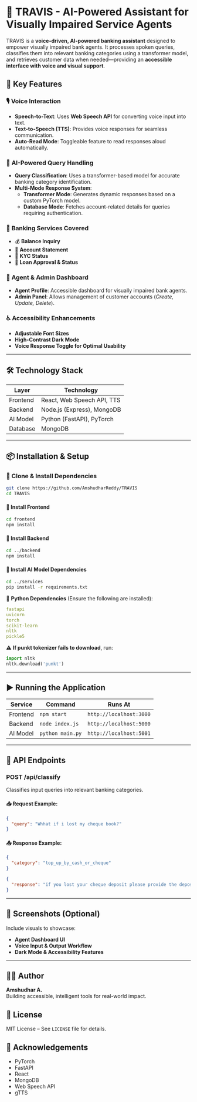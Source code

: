 # 🧠 TRAVIS - AI-Powered Assistant for Visually Impaired Service Agents

TRAVIS is a **voice-driven, AI-powered banking assistant** designed to empower visually impaired bank agents. It processes spoken queries, classifies them into relevant banking categories using a transformer model, and retrieves customer data when needed—providing an **accessible interface with voice and visual support**.

## 🚀 Key Features

### 🎙️ **Voice Interaction**
- **Speech-to-Text**: Uses **Web Speech API** for converting voice input into text.
- **Text-to-Speech (TTS)**: Provides voice responses for seamless communication.
- **Auto-Read Mode**: Toggleable feature to read responses aloud automatically.

### 🧠 **AI-Powered Query Handling**
- **Query Classification**: Uses a transformer-based model for accurate banking category identification.
- **Multi-Mode Response System**:
  - **Transformer Mode**: Generates dynamic responses based on a custom PyTorch model.
  - **Database Mode**: Fetches account-related details for queries requiring authentication.

### 🔁 **Banking Services Covered**
- 💰 **Balance Inquiry**
- 📄 **Account Statement**
- 📌 **KYC Status**
- 🏦 **Loan Approval & Status**

### 👤 **Agent & Admin Dashboard**
- **Agent Profile**: Accessible dashboard for visually impaired bank agents.
- **Admin Panel**: Allows management of customer accounts (*Create, Update, Delete*).

### ♿ **Accessibility Enhancements**
- **Adjustable Font Sizes**
- **High-Contrast Dark Mode**
- **Voice Response Toggle for Optimal Usability**

---

## 🛠 Technology Stack

| Layer        | Technology                     |
|-------------|--------------------------------|
| Frontend    | React, Web Speech API, TTS     |
| Backend     | Node.js (Express), MongoDB     |
| AI Model    | Python (FastAPI), PyTorch |
| Database    | MongoDB                         |

---

## 📦 Installation & Setup

### 🚀 Clone & Install Dependencies

```bash
git clone https://github.com/AmshudharReddy/TRAVIS
cd TRAVIS
```

#### 🔹 Install Frontend
```bash
cd frontend
npm install
```

#### 🔹 Install Backend
```bash
cd ../backend
npm install
```

#### 🔹 Install AI Model Dependencies
```bash
cd ../services
pip install -r requirements.txt
```

📌 **Python Dependencies** (Ensure the following are installed):
```yaml
fastapi
uvicorn
torch
scikit-learn
nltk
pickle5
```

⚠️ **If punkt tokenizer fails to download**, run:
```python
import nltk
nltk.download('punkt')
```

---

## ▶️ Running the Application

| Service    | Command                  | Runs At              |
|------------|--------------------------|----------------------|
| Frontend   | `npm start`               | `http://localhost:3000` |
| Backend    | `node index.js`           | `http://localhost:5000` |
| AI Model   | `python main.py`          | `http://localhost:5001` |

---

## 🔌 API Endpoints

### **POST /api/classify**
Classifies input queries into relevant banking categories.

#### 📥 Request Example:
```json
{
  "query": "Whhat if i lost my cheque book?"
}
```

#### 📤 Response Example:
```json
{
  "category": "top_up_by_cash_or_cheque"
}
```
```json
{
  "response": "if you lost your cheque deposit please provide the deposit date amount and method used i will review your account and investigate the issue"
}
```

---

## 📸 Screenshots (Optional)
Include visuals to showcase:
- **Agent Dashboard UI**
- **Voice Input & Output Workflow**
- **Dark Mode & Accessibility Features**

---

## 🙋‍♂️ Author
**Amshudhar A.**  
Building accessible, intelligent tools for real-world impact.

## 📜 License
MIT License – See `LICENSE` file for details.

## 📌 Acknowledgements
- PyTorch
- FastAPI
- React
- MongoDB
- Web Speech API
- gTTS

